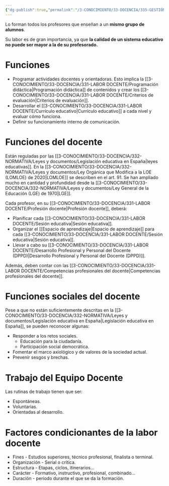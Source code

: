 ```yaml
---
{"dg-publish":true,"permalink":"/3-CONOCIMIENTO/33-DOCENCIA/335-GESTIÓN DE CENTROS EDUCATIVOS/Equipo docente/"}
---
```


Lo forman todos los profesores que enseñan a un **mismo grupo de alumnos**.

Su labor es de gran importancia, ya que **la calidad de un sistema educativo no puede ser mayor a la de su profesorado.**
# Funciones
- Programar actividades docentes y orientadoras. Esto implica la [[3-CONOCIMIENTO/33-DOCENCIA/331-LABOR DOCENTE/Programación didáctica\|Programación didáctica]] de contenidos y crear los [[3-CONOCIMIENTO/33-DOCENCIA/331-LABOR DOCENTE/Criterios de evaluación\|Criterios de evaluación]].
- Desarrollar el [[3-CONOCIMIENTO/33-DOCENCIA/331-LABOR DOCENTE/Currículo educativo\|Currículo educativo]] a cada nivel y evaluar cómo funciona.
- Definir su funcionamiento interno de comunicación.

# Funciones del docente
Están reguladas por las [[3-CONOCIMIENTO/33-DOCENCIA/332-NORMATIVA/Leyes y documentos/Legislación educativa en España\|leyes educativas]]. En la [[3-CONOCIMIENTO/33-DOCENCIA/332-NORMATIVA/Leyes y documentos/Ley Orgánica que Modifica a la LOE (LOMLOE) de 2020\|LOMLOE]] se describen en el art. 91. Se han ampliado mucho en cantidad y profundidad desde la [[3-CONOCIMIENTO/33-DOCENCIA/332-NORMATIVA/Leyes y documentos/Ley General de la Educación (LGE) de 1970\|LGE]].

Cada profesor, en su [[3-CONOCIMIENTO/33-DOCENCIA/331-LABOR DOCENTE/Profesión docente\|Profesión docente]], deberá:
- Planificar cada [[3-CONOCIMIENTO/33-DOCENCIA/331-LABOR DOCENTE/Sesión educativa\|Sesión educativa]].
- Organizar el [[Espacio de aprendizaje\|Espacio de aprendizaje]] para cada [[3-CONOCIMIENTO/33-DOCENCIA/331-LABOR DOCENTE/Sesión educativa\|Sesión educativa]].
- Llevar a cabo su [[3-CONOCIMIENTO/33-DOCENCIA/331-LABOR DOCENTE/Desarrollo Profesional y Personal del Docente (DPPD)\|Desarrollo Profesional y Personal del Docente (DPPD)]].

Además, deben contar con las [[3-CONOCIMIENTO/33-DOCENCIA/331-LABOR DOCENTE/Competencias profesionales del docente\|Competencias profesionales del docente]].

# Funciones sociales del docente
Pese a que no están suficientemente descritas en la [[3-CONOCIMIENTO/33-DOCENCIA/332-NORMATIVA/Leyes y documentos/Legislación educativa en España\|Legislación educativa en España]], se pueden reconocer algunas:
- Responder a los retos sociales.
	- Educación para la ciudadanía.
	- Participación social democrática.
- Fomentar el marco axiológico y de valores de la sociedad actual.
- Prevenir sesgos y brechas.

# Trabajo del Equipo Docente
Las rutinas de trabajo tienen que ser:
- Espontáneas.
- Voluntarias.
- Orientadas al desarrollo.

# Factores condicionantes de la labor docente
- Fines - Estudios superiores, técnico profesional, finalista o terminal.
- Organización - Serial o crítica.
- Estructura - Etapas, ciclos, itinerarios...
- Carácter - Formativo, instructivo, profesional, combinado...
- Duración - período durante el que se da la formación.